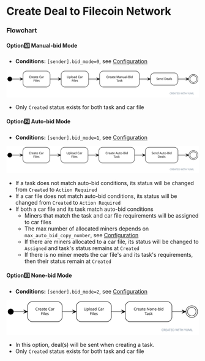 # Create Deal to Filecoin Network

### Flowchart

#### Option1️⃣ Manual-bid Mode

* **Conditions:** `[sender].bid_mode=0`, see [Configuration](https://github.com/filswan/go-swan-client/tree/main#Configuration)

![](<../../../.gitbook/assets/manual bid1.svg>)

* Only `Created` status exists for both task and car file

#### Option2️⃣ Auto-bid Mode

* **Conditions:** `[sender].bid_mode=1`, see [Configuration](https://github.com/filswan/go-swan-client/tree/main#Configuration)

![](<../../../.gitbook/assets/auto bid.svg>)

* If a task does not match auto-bid conditions, its status will be changed from `Created` to `Action Required`
* If a car file does not match auto-bid conditions, its status will be changed from `Created` to `Action Required`
* If both a car file and its task match auto-bid conditions
  * Miners that match the task and car file requirements will be assigned to car files
  * The max number of allocated miners depends on `max_auto_bid_copy_number`, see [Configuration](https://github.com/filswan/go-swan-client/tree/main#Configuration)
  * If there are miners allocated to a car file, its status will be changed to `Assigned` and task's status remains at `Created`
  * If there is no miner meets the car file's and its task's requirements, then their status remain at `Created`

#### Option3️⃣ None-bid Mode

* **Conditions:** `[sender].bid_mode=2`, see [Configuration](https://github.com/filswan/go-swan-client/tree/main#Configuration)

![](<../../../.gitbook/assets/non bid.svg>)

* In this option, deal(s) will be sent when creating a task.
* Only `Created` status exists for both task and car file
